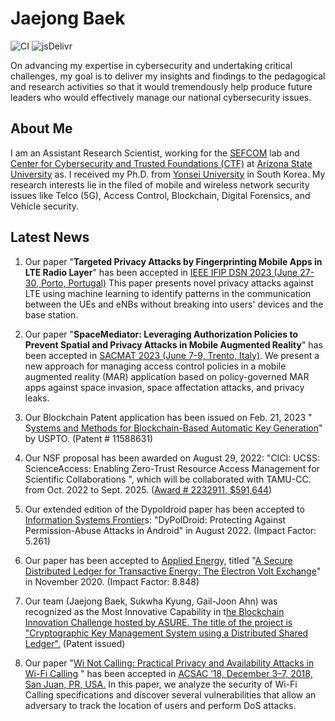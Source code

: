 # Jaejong Baek

![CI](https://github.com/rundocs/jekyll-rtd-theme/workflows/CI/badge.svg?branch=develop)
![jsDelivr](https://data.jsdelivr.com/v1/package/gh/rundocs/jekyll-rtd-theme/badge)

On advancing my expertise in cybersecurity and undertaking critical challenges, my goal is to deliver my insights and findings to the pedagogical and research activities so that it would tremendously help produce future leaders who would effectively manage our national cybersecurity issues.

## About Me

I am an Assistant Research Scientist, working for the [SEFCOM](https://sefcom.asu.edu/) lab and [Center for Cybersecurity and Trusted Foundations (CTF)](https://globalsecurity.asu.edu/cybersecurity-and-trusted-foundations) at [Arizona State University](https://www.asu.edu/) as. I received my Ph.D. from [Yonsei University](https://www.yonsei.ac.kr/en_sc/index.jsp) in South Korea. My research interests lie in the filed of mobile and wireless network security issues like Telco (5G), Access Control, Blockchain, Digital Forensics, and Vehicle security.

<!--- This theme is inspired by [sphinx-rtd-theme](https://github.com/readthedocs/sphinx_rtd_theme) and refactored with:

- [@primer/css](https://github.com/primer/css)
- [github-pages](https://github.com/github/pages-gem) ([dependency versions](https://pages.github.com/versions/))
-->
## Latest News
 1. Our paper "**Targeted Privacy Attacks by Fingerprinting Mobile Apps in LTE Radio Layer**" has been accepted in [IEEE IFIP DSN  2023 (June 27-30, Porto, Portugal)](https://dsn2023.dei.uc.pt/)  This paper presents novel privacy attacks against LTE using machine learning to identify patterns in the communication between the UEs and eNBs without breaking into users' devices and the base station.

2. Our paper "**SpaceMediator: Leveraging Authorization Policies to Prevent Spatial and Privacy Attacks in Mobile Augmented Reality**" has been accepted in [SACMAT 2023 (June 7-9, Trento, Italy)](https://sacmat2023.fbk.eu/). We present a new approach for managing access control policies in a mobile augmented reality (MAR) application based on policy-governed MAR apps against space invasion, space affectation attacks, and privacy leaks.

3. Our Blockchain Patent application has been issued on Feb. 21, 2023 " S[ystems and Methods for Blockchain-Based Automatic Key Generation](https://patentcenter.uspto.gov/applications/17067426)" by USPTO. (Patent # 11588631)

4. Our NSF proposal has been awarded on August  29, 2022: "CICI: UCSS: ScienceAccess: Enabling Zero-Trust Resource Access Management for Scientific Collaborations  ", which will be collaborated with TAMU-CC. from Oct. 2022 to Sept. 2025. ([Award # 2232911, $591,644](https://nsf.gov/awardsearch/showAward?AWD_ID=2232911))

5. Our extended edition of the Dypoldroid paper has been accepted to [Information Systems Frontier](https://www.springer.com/journal/10796)s: "DyPolDroid: Protecting Against Permission-Abuse Attacks in Android" in August 2022. (Impact Factor: 5.261)

6. Our paper has been accepted to [Applied Energ](https://www.journals.elsevier.com/applied-energy)y, titled "[A Secure Distributed Ledger for Transactive Energy: The Electron Volt Exchange](https://doi.org/10.1016/j.apenergy.2020.116208)" in November 2020. (Impact Factor: 8.848)

7. Our team (Jaejong Baek, Sukwha Kyung, Gail-Joon Ahn) was recognized as the Most Innovative Capability in t[he Blockchain Innovation Challenge hosted by ASURE. The title of the project is "Cryptographic Key Management System using a Distributed Shared Ledger".](https://twitter.com/ASUREASU/status/1138645169828294656) (Patent issued)

8. Our paper "[Wi Not Calling: Practical Privacy and Availability Attacks in Wi-Fi Calling](https://adamdoupe.com/publications/wi-not-calling-acsac2018.pdf) " has been accepted in [ACSAC ’18, December 3–7, 2018, San Juan, PR, USA.](https://www.acsac.org/) In this paper, we analyze the security of Wi-Fi Calling specifications and discover several vulnerabilities that allow an adversary to track the location of users and perform DoS attacks.

<!--- 
```yml
remote_theme: rundocs/jekyll-rtd-theme
```

You can [generate](https://github.com/rundocs/starter-slim/generate) with the same files and folders from [rundocs/starter-slim](https://github.com/rundocs/starter-slim/)

## Usage

Documentation that can guide how to create with Github pages, please refer to [rundocs.io](https://rundocs.io) for details

## Features

- Shortcodes (Toasts card, mermaid)
- Pages Plugins (emoji, gist, avatar, mentions)
- Auto generate sidebar
- [Attribute List Definitions](https://kramdown.gettalong.org/syntax.html#attribute-list-definitions) (Primer/css utilities, Font Awesome 4)
- Service worker (caches)
- SEO (404, robots.txt, sitemap.xml)
- Canonical Link (Open Graph, Twitter Card, Schema data)

## Options

| name          | default value        | description       |
| ------------- | -------------------- | ----------------- |
| `title`       | repo name            |                   |
| `description` | repo description     |                   |
| `url`         | user domain or cname |                   |
| `baseurl`     | repo name            |                   |
| `lang`        | `en`                 |                   |
| `direction`   | `auto`               | `ltr` or `rtl`    |
| `highlighter` | `rouge`              | Cannot be changed |

```yml
# folders sort
readme_index:
  with_frontmatter: true

meta:
  key1: value1
  key2: value2
  .
  .
  .

google:
  gtag:
  adsense:

mathjax: # this will prased to json, default: {}

mermaid:
  custom:     # mermaid link
  initialize: # this will prased to json, default: {}

scss:   # also _includes/extra/styles.scss
script: # also _includes/extra/script.js

translate:
  # shortcodes
  danger:
  note:
  tip:
  warning:
  # 404
  not_found:
  # copyright
  revision:
  # search
  searching:
  search:
  search_docs:
  search_results:
  search_results_found: # the "#" in this translate will replaced with results size!
  search_results_not_found:

plugins:
  - jemoji
  - jekyll-avatar
  - jekyll-mentions
```

## The license

The theme is available as open source under the terms of the MIT License
-->
